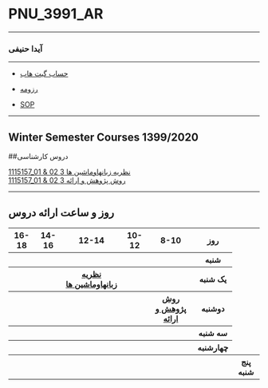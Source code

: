 # PNU_3991_AR
---------
### آیدا حنیفی
 
---
- [حساب گیت هاب](https://github.com/aydahanifi)

- [رزومه](https://aydahanifi.github.io/Ayda/)

- [SOP](https://github.com/aydahanifi/SOP)


------------------
## Winter Semester Courses 1399/2020

##دروس کارشناسی

[1115157_01 & 02 نظريه زبانهاوماشين ها 3]()
<br>
[1115157_01 & 02 روش پژوهش و ارائه 3]()
<br>

--------------
## روز و ساعت ارائه دروس

<table style="width:100%">
  <tr>
    <th >16-18</th>
    <th >14-16</th>
    <th >12-14</th>
    <th>10-12</th>
    <th>8-10</th>
    <th>روز</th>
  </tr>
  <tr>
    <th ></th>
    <th ></th>
    <th ></th>
    <th></th>
    <th></th>
    <th>شنبه</th>
  </tr>
   <tr>
    <th ></th>
    <th ></th>
    <th ><a href="https://github.com/aydahanifi/pnu_3991_AR/tree/main/Theory-of-Language-and-Machines" >نظريه زبانهاوماشين ها </a></th>
    <th></th>
    <th ></th>
    <th>یک شنبه</th>
  </tr>
   <tr>
     <th ></th>
     <th ></th>
     <th></th>
    <th><a  href="https://github.com/AliRazavi-edu/PNU_3991/tree/master/_BSc/UserInterfaceDesgin"></a></th>
    <th><a href="https://github.com/aydahanifi/pnu_3991_AR/tree/main/Research-And-Presentation-Methods">روش پژوهش و ارائه</a></th>   
    <th>دوشنبه</th>
  </tr>
   <tr>
    <th ></th>
    <th ></th>
    <th></th>
    <th></th>
    <th ></th>
    <th>سه شنبه</th>
  </tr>
   <tr>
    <th ></th>
    <th ></th>
    <th></th>
    <th></th>
     <th ></th>
    <th>چهارشنبه</th>
  </tr>
   <tr>
   <th ></th>
    <th ></th>
     <th ></th>
     <th ></th>
     <th ></th>
     <th></th>
    <th>پنج شنبه</th>
  </tr>
</table>
